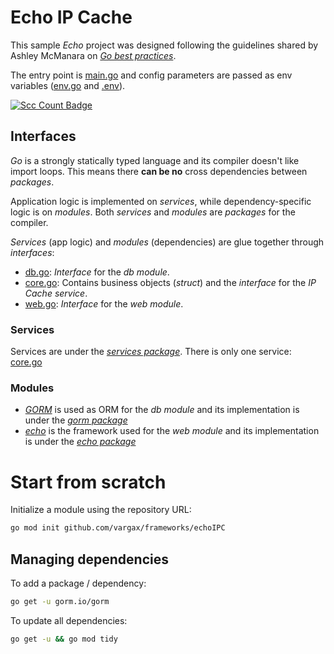 # Echo IP Cache

This sample *Echo* project was designed following the guidelines shared by Ashley McManara on
[*Go best practices*](https://www.youtube.com/watch?v=MzTcsI6tn-0).

The entry point is [main.go](cmd/main.go) and config parameters are passed as env variables ([env.go](env.go) and
[.env](.env)).

[![Scc Count Badge](https://sloc.xyz/github/boyter/scc/)](https://github.com/boyter/scc/)

## Interfaces

*Go* is a strongly statically typed language and its compiler doesn't like import loops. This means there **can be no**
cross dependencies between *packages*.

Application logic is implemented on *services*, while dependency-specific logic is on *modules*. Both *services* and
*modules* are *packages* for the compiler.

*Services* (app logic) and *modules* (dependencies) are glue together through *interfaces*:

- [db.go](db.go): *Interface* for the *db module*.
- [core.go](core.go): Contains business objects (*struct*) and the *interface* for the *IP Cache service*.
- [web.go](web.go): *Interface* for the *web module*.

### Services

Services are under the [*services package*](services). There is only one service: [core.go](services/core.go)

### Modules

- [*GORM*](https://gorm.io/) is used as ORM for the *db module* and its implementation is under the
  [*gorm package*](gorm)
- [*echo*](https://echo.labstack.com/) is the framework used for the *web module* and its implementation is under the
  [*echo package*](echo)

# Start from scratch

Initialize a module using the repository URL:

```bash
go mod init github.com/vargax/frameworks/echoIPC
```

## Managing dependencies
To add a package / dependency:
```bash
go get -u gorm.io/gorm
```

To update all dependencies:
```bash
go get -u && go mod tidy
```